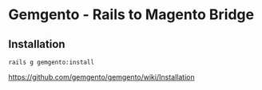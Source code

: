 # Gemgento - Rails to Magento Bridge

## Installation

```
rails g gemgento:install
```

https://github.com/gemgento/gemgento/wiki/Installation
